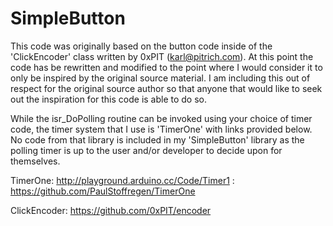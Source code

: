 SimpleButton
=============

This code was originally based on the button code inside of
the 'ClickEncoder' class written by 0xPIT (karl@pitrich.com).
At this point the code has be rewritten and modified to the
point where I would consider it to only be inspired by the
original source material. I am including this out of respect
for the original source author so that anyone that would like
to seek out the inspiration for this code is able to do so.

While the isr_DoPolling routine can be invoked using your choice
of timer code, the timer system that I use is 'TimerOne' with
links provided below. No code from that library is included
in my 'SimpleButton' library as the polling timer is up to the
user and/or developer to decide upon for themselves.

TimerOne: http://playground.arduino.cc/Code/Timer1
          : https://github.com/PaulStoffregen/TimerOne

ClickEncoder: https://github.com/0xPIT/encoder
